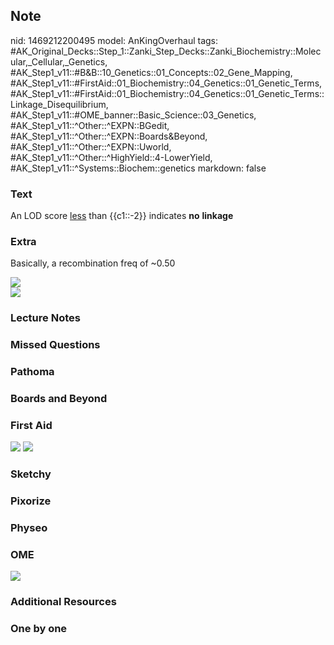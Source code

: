 ## Note
nid: 1469212200495
model: AnKingOverhaul
tags: #AK_Original_Decks::Step_1::Zanki_Step_Decks::Zanki_Biochemistry::Molecular,_Cellular,_Genetics, #AK_Step1_v11::#B&B::10_Genetics::01_Concepts::02_Gene_Mapping, #AK_Step1_v11::#FirstAid::01_Biochemistry::04_Genetics::01_Genetic_Terms, #AK_Step1_v11::#FirstAid::01_Biochemistry::04_Genetics::01_Genetic_Terms::Linkage_Disequilibrium, #AK_Step1_v11::#OME_banner::Basic_Science::03_Genetics, #AK_Step1_v11::^Other::^EXPN::BGedit, #AK_Step1_v11::^Other::^EXPN::Boards&Beyond, #AK_Step1_v11::^Other::^EXPN::Uworld, #AK_Step1_v11::^Other::^HighYield::4-LowerYield, #AK_Step1_v11::^Systems::Biochem::genetics
markdown: false

### Text
<div>
  An LOD score <u>less</u> than {{c1::-2}} indicates <b>no</b>
  <b>linkage</b>
</div>

### Extra
Basically, a recombination freq of ~0.50
<div><img src="paste-50599009714253.jpg"></div>
<div><img src="paste-42266773159937.jpg"></div>

### Lecture Notes


### Missed Questions


### Pathoma


### Boards and Beyond


### First Aid
<img src="tmp5SPRJp.png"> <img src="tmpleGToH.png">

### Sketchy


### Pixorize


### Physeo


### OME
<div class="ome-widget">
  <a href="https://onlinemeded.org/spa/genetics?ref=anki"><img src=
  "_OME_AnkiFlashcards_Topic_2.png"></a>
</div>

### Additional Resources


### One by one

